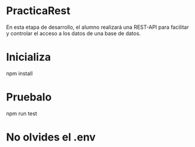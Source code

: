 # PracticaRest
En  esta etapa de desarrollo, el alumno realizará una REST-API para facilitar y controlar el acceso a los datos de una base de datos.

# Inicializa
npm install

# Pruebalo
npm run test

# No olvides el .env